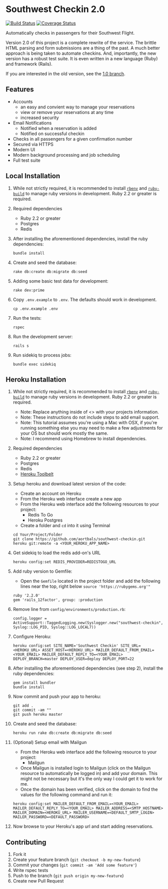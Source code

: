 # Southwest Checkin 2.0

[![Build Status](https://travis-ci.org/aortbals/southwest-checkin.svg?branch=master)](https://travis-ci.org/aortbals/southwest-checkin) [![Coverage Status](https://coveralls.io/repos/aortbals/southwest-checkin/badge.svg?branch=master&service=github)](https://coveralls.io/github/aortbals/southwest-checkin?branch=master)

Automatically checks in passengers for their Southwest Flight.

Version 2.0 of this project is a complete rewrite of the service. The brittle HTML parsing and form submissions are a thing of the past. A much better approach is being taken to automate checkins. And, importantly, the new version has a robust test suite. It is even written in a new language (Ruby) and framework (Rails).

If you are interested in the old version, see the [1.0 branch](https://github.com/aortbals/southwest-checkin/tree/1.0).

## Features

- Accounts
    - an easy and convient way to manage your reservations
    - view or remove your reservations at any time
    - increased security
- Email Notifications
    - Notified when a reservation is added
    - Notified on successful checkin
- Checks in all passengers for a given confirmation number
- Secured via HTTPS
- Modern UI
- Modern background processing and job scheduling
- Full test suite


## Local Installation

1. While not strictly required, it is recommended to install [`rbenv`](https://github.com/sstephenson/rbenv) and [`ruby-build`](https://github.com/sstephenson/ruby-build) to manage ruby versions in development. Ruby 2.2 or greater is required.

2. Required dependencies

    - Ruby 2.2 or greater
    - Postgres
    - Redis

3. After installing the aforementioned dependencies, install the ruby dependencies:

    ```shell
    bundle install
    ```

4. Create and seed the database:

    ```shell
    rake db:create db:migrate db:seed
    ```

5. Adding some basic test data for development:

    ```shell
    rake dev:prime
    ```

6. Copy `.env.example` to `.env`. The defaults should work in development.

    ```shell
    cp .env.example .env
    ```
7. Run the tests:

    ```shell
    rspec
    ```

8. Run the development server:

    ```
    rails s
    ```

9. Run sidekiq to process jobs:

    ```
    bundle exec sidekiq
    ```


## Heroku Installation

1. While not strictly required, it is recommended to install [`rbenv`](https://github.com/sstephenson/rbenv) and [`ruby-build`](https://github.com/sstephenson/ruby-build) to manage ruby versions in development. Ruby 2.2 or greater is required.

    - Note: Replace anything inside of <> with your projects information.
    - Note: These instructions do not include steps to add email support.
    - Note: This tutorial assumes you're using a Mac with OSX, if you're running something else you may need to make a few adjustments for your OS but should work mostly the same.
    - Note: I recommend using Homebrew to install dependencies.

2. Required dependencies

    - Ruby 2.2 or greater
    - Postgres
    - Redis
    - [Heroku Toolbelt](https://toolbelt.heroku.com/)

3. Setup heroku and download latest version of the code:

    - Create an account on Heroku
    - From the Heroku web interface create a new app
    - From the Heroku web interface add the following resources to your project:
        - Redis To Go
        - Heroku Postgres
    - Create a folder and `cd` into it using Terminal

    ```shell
    cd Your/Project/Folder
    git clone https://github.com/aortbals/southwest-checkin.git
    heroku git:remote -a <YOUR_HEROKU_APP_NAME>
    ```

4. Get sidekiq to load the redis add-on's URL

    ```shell
    heroku config:set REDIS_PROVIDER=REDISTOGO_URL
    ```


5. Add ruby version to Gemfile:
    
    - Open the `Gemfile` located in the project folder and add the following lines near the top, right below `source 'https://rubygems.org'"`
    
    ```
    ruby '2.2.0'
    gem 'rails_12factor', group: :production
    ```

6. Remove line from `config/environments/production.rb`:

    ```
    config.logger = ActiveSupport::TaggedLogging.new(Syslogger.new("southwest-checkin", Syslog::LOG_PID, Syslog::LOG_LOCAL7))
    ```

7. Configure Heroku:

    ```shell
    heroku config:set SITE_NAME='Southwest Checkin' SITE_URL=<HEROKU_URL> ASSET_HOST=<HEROKU_URL> MAILER_DEFAULT_FROM_EMAIL=<YOUR_EMAIL> MAILER_DEFAULT_REPLY_TO=<YOUR_EMAIL> DEPLOY_BRANCH=master DEPLOY_USER=deploy DEPLOY_PORT=22
    ```

8. After installing the aforementioned dependencies (see step 2), install the ruby dependencies:

    ```shell
    gem install bundler
    bundle install
    ```

9. Now commit and push your app to heroku:
    
    ```shell
    git add .
    git commit -am ""
    git push heroku master
    ```

10. Create and seed the database:

    ```shell
    heroku run rake db:create db:migrate db:seed
    ```

11. (Optional) Setup email with Mailgun

    - From the Heroku web interface add the following resource to your project:
        - Mailgun
    - Once Mailgun is installed login to Mailgun (click on the Mailgun resource to automatically be logged in) and add your domain.  This might not be necessary but it's the only way I could get it to work for me.
    - Once the domain has been verified, click on the domain to find the values for the following command and run it:

    ```shell
    heroku config:set MAILER_DEFAULT_FROM_EMAIL=<YOUR_EMAIL> MAILER_DEFAULT_REPLY_TO=<YOUR_EMAIL> MAILER_ADDRESS=<SMTP_HOSTNAME> MAILER_DOMAIN=<HEROKU_URL> MAILER_USERNAME=<DEFAULT_SMTP_LOGIN> MAILER_PASSWORD=<DEFAULT_PASSWORD>
    ```

12. Now browse to your Heroku's app url and start adding reservations. 


## Contributing

1. Fork it
2. Create your feature branch (`git checkout -b my-new-feature`)
3. Commit your changes (`git commit -am 'Add some feature'`)
4. Write rspec tests
5. Push to the branch (`git push origin my-new-feature`)
6. Create new Pull Request
